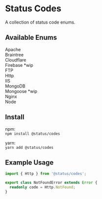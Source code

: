 # Status Codes

A collection of status code enums.

## Available Enums

Apache  
Braintree  
Cloudflare  
Firebase \*wip  
FTP  
Http  
IIS  
MongoDB  
Mongoose \*wip  
Nginx  
Node

## Install

npm:  
`npm install @status/codes`

yarn:  
`yarn add @status/codes`

## Example Usage

```typescript
import { Http } from '@status/codes';

export class NotFoundError extends Error {
  readonly code = Http.NotFound;
}
```
